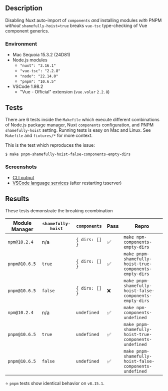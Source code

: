 ## Description

Disabling Nuxt auto-import of `components` _and_ installing modules _with_ PNPM _without_ `shamefully-hoist=true` breaks `vue-tsc` type-checking of Vue component generics.

### Environment

- Mac Sequoia 15.3.2 (24D81)
- Node.js modules
  - `"nuxt": "3.16.1"`
  - `"vue-tsc": "2.2.8"`
  - `"node": "22.14.0"`
  - `"pnpm": "10.6.5"`
- VSCode 1.98.2
  - "Vue - Official" extension (`vue.volar` `2.2.8`)

## Tests

There are 6 tests inside the `Makefile` which execute different combinations of Node.js package manager, Nuxt `components` configuration, and PNPM `shamefully-hoist` setting. Running tests is easy on Mac and Linux. See `Makefile` and `fixtures/*` for more context.

This is the test which reproduces the issue:

```
$ make pnpm-shamefully-hoist-false-components-empty-dirs
```

### Screenshots

- [CLI output](./screenshots/SCR-20250321-oluy.png)
- [VSCode language services](./screenshots/SCR-20250321-ombw.png) (after restarting tsserver)

## Results

These tests demonstrate the breaking ccombination

| Module Manager | `shamefully-hoist` | `components`   | Pass | Repro                                                    |
| -------------- | ------------------ | -------------- | ---- | -------------------------------------------------------- |
| `npm@10.2.4`   | n/a                | `{ dirs: [] }` | ✅   | `make npm-components-empty-dirs`                         |
| `pnpm@10.6.5`  | `true`             | `{ dirs: [] }` | ✅   | `make pnpm-shamefully-hoist-true-components-empty-dirs`  |
| `pnpm@10.6.5`  | `false`            | `{ dirs: [] }` | ❌   | `make pnpm-shamefully-hoist-false-components-empty-dirs` |
| `npm@10.2.4`   | n/a                | `undefined`    | ✅   | `make npm-components-undefined`                          |
| `pnpm@10.6.5`  | `true`             | `undefined`    | ✅   | `make pnpm-shamefully-hoist-true-components-undefined`   |
| `pnpm@10.6.5`  | `false`            | `undefined`    | ✅   | `make pnpm-shamefully-hoist-false-components-undefined`  |

⭐️ `pnpm` tests show identical behavior on `v8.15.1`.
